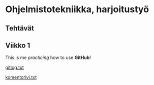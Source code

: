 # Ohjelmistotekniikka, harjoitustyö

## Tehtävät

## Viikko 1
This is me *practicing* how to use **GitHub**!

[gitlog.txt](https://github.com/sannahan/ot-harjoitustyo/blob/master/laskarit/viikko1/gitlog.txt)

[komentorivi.txt](https://github.com/sannahan/ot-harjoitustyo/blob/master/laskarit/viikko1/komentorivi.txt)
